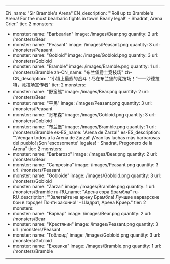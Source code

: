 ---

EN_name: "Sir Bramble's Arena"
EN_description: "'Roll up to Bramble's Arena! For the most bearbaric fights in town! Bearly legal!' - Shadrat, Arena Crier."
tier: 2
monsters:
  - monster:
    name: "Barbearian"
    image: /images/Bear.png
    quantity: 2
    url: /monsters/Bear
  - monster:
    name: "Peasant"
    image: /images/Peasant.png
    quantity: 3
    url: /monsters/Peasant
  - monster:
    name: "Gobloid"
    image: /images/Gobloid.png
    quantity: 3
    url: /monsters/Gobloid
  - monster:
    name: "Bramble"
    image: /images/Bramble.png
    quantity: 1
    url: /monsters/Bramble
zh-CN_name: "布兰堡爵士竞技场"
zh-CN_description: "“小镇上最熊的战斗！尽在布兰堡的竞技场！”——沙德拉特，竞技场宣传者"
tier: 2
monsters:
  - monster:
    name: "野蛮熊"
    image: /images/Bear.png
    quantity: 2
    url: /monsters/Bear
  - monster:
    name: "平民"
    image: /images/Peasant.png
    quantity: 3
    url: /monsters/Peasant
  - monster:
    name: "哥布森"
    image: /images/Gobloid.png
    quantity: 3
    url: /monsters/Gobloid
  - monster:
    name: "布兰堡"
    image: /images/Bramble.png
    quantity: 1
    url: /monsters/Bramble
es-ES_name: "Arena de Zarzal"
es-ES_description: "'¡Vengan todos a la Arena de Zarzal! ¡Vean las luchas más barbarosas del pueblo! ¡Son 'escosomente' legales! - Shadrat, Pregonero de la Arena"
tier: 2
monsters:
  - monster:
    name: "Barbaroso"
    image: /images/Bear.png
    quantity: 2
    url: /monsters/Bear
  - monster:
    name: "Campesina"
    image: /images/Peasant.png
    quantity: 3
    url: /monsters/Peasant
  - monster:
    name: "Gobloide"
    image: /images/Gobloid.png
    quantity: 3
    url: /monsters/Gobloid
  - monster:
    name: "Zarzal"
    image: /images/Bramble.png
    quantity: 1
    url: /monsters/Bramble
ru-RU_name: "Арена сэра Брамбла"
ru-RU_description: "'Залетайте на арену Брамбла! Лучшие варварские бои в городе! Почти законно!' - Шадрат, Арена Криер."
tier: 2
monsters:
  - monster:
    name: "Варвар"
    image: /images/Bear.png
    quantity: 2
    url: /monsters/Bear
  - monster:
    name: "Крестянин"
    image: /images/Peasant.png
    quantity: 3
    url: /monsters/Peasant
  - monster:
    name: "Гоблоид"
    image: /images/Gobloid.png
    quantity: 3
    url: /monsters/Gobloid
  - monster:
    name: "Ежевика"
    image: /images/Bramble.png
    quantity: 1
    url: /monsters/Bramble
---